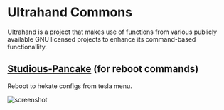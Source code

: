 # Ultrahand Commons
Ultrahand is a project that makes use of functions from various publicly available GNU licensed projects to enhance its command-based functionallity.

## [Studious-Pancake](https://github.com/HookedBehemoth/studious-pancake) (for reboot commands)
Reboot to hekate configs from tesla menu.

![screenshot](https://user-images.githubusercontent.com/22580720/92334237-6e030200-f08c-11ea-8ed4-022b2bac1f4b.jpg)
